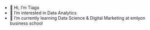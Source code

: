 - 👋 Hi, I’m Tiago
- 👀 I’m interested in Data Analytics
- 🌱 I’m currently learning Data Science & Digital Marketing at emlyon business school

<!---
Zebole/Zebole is a ✨ special ✨ repository because its `README.md` (this file) appears on your GitHub profile.
You can click the Preview link to take a look at your changes.
--->
